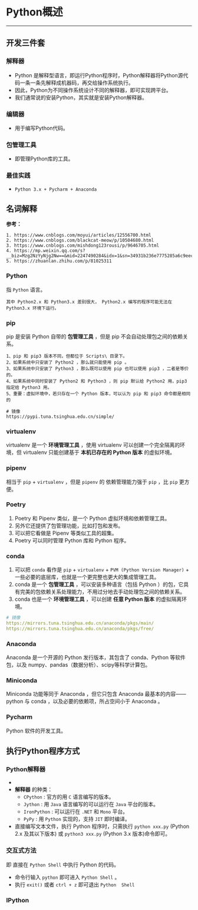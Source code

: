 # Python概述

---

## 开发三件套

### 解释器

- Python 是解释型语言，即运行Python程序时，Python解释器将Python源代码一条一条先解释成机器码，再交给操作系统执行。
- 因此，Python为不同操作系统设计不同的解释器，即可实现跨平台。
- 我们通常说的安装Python，其实就是安装Python解释器。

### 编辑器

- 用于编写Python代码。

### 包管理工具

- 即管理Python库的工具。

### 最佳实践

- `Python 3.x + Pycharm + Anaconda`



## 名词解释

**参考：**

```wiki
1. https://www.cnblogs.com/moyui/articles/12556700.html
2. https://www.cnblogs.com/blackcat-meow/p/10504680.html
3. https://www.cnblogs.com/mishdong123rousi/p/9646705.html
4. https://mp.weixin.qq.com/s?__biz=Mzg2NzYyNjg2Nw==&mid=2247490284&idx=1&sn=34931b236e7775285a6c9eecbb6d00f2&source=41#wechat_redirect
5. https://zhuanlan.zhihu.com/p/81025311
```



### Python

指 `Python` 语言。

```crystal
其中 Python2.x 和 Python3.x 差别很大， Python2.x 编写的程序可能无法在 Python3.x 环境下运行。
```



### pip

pip 是安装 Python 自带的 **包管理工具** ，但是 pip 不会自动处理包之间的依赖关系。

```crystal
1、pip 和 pip3 版本不同，但都位于 Scripts\ 目录下。
2、如果系统中只安装了 Python2 ，那么就只能使用 pip 。
3、如果系统中只安装了 Python3 ，那么既可以使用 pip 也可以使用 pip3 ，二者是等价的。
4、如果系统中同时安装了 Python2 和 Python3 ，则 pip 默认给 Python2 用，pip3 指定给 Python3 用。
5、重要：虚拟环境中，若只存在一个 Python 版本，可以认为 pip 和 pip3 命令都是相同的

# 镜像
https://pypi.tuna.tsinghua.edu.cn/simple/
```



### virtualenv

virtualenv 是一个 **环境管理工具** ，使用 virtualenv 可以创建一个完全隔离的环境，但 virtualenv 只能创建基于 **本机已存在的 Python 版本** 的虚拟环境。



### pipenv

相当于 `pip` + `virtualenv` ，但是 `pipenv` 的 依赖管理能力强于 `pip` ，比 `pip` 更方便。



### Poetry

1. Poetry 和 Pipenv 类似，是一个 Python 虚拟环境和依赖管理工具。
2. 另外它还提供了包管理功能，比如打包和发布。
3. 可以把它看做是 Pipenv 等类似工具的超集。
4. Poetry 可以同时管理 Python 库和 Python 程序。



### conda

1. 可以把 `conda` 看作是 `pip` + `virtualenv` + `PVM (Python Version Manager)` + 一些必要的底层库，也就是一个更完整也更大的集成管理工具。
2. conda 是一个 **包管理工具** ，可以安装多种语言（包括 Python ）的包，它具有完美的包依赖关系处理能力，不用过分地去手动处理包之间的依赖关系。
3. conda 也是一个 **环境管理工具** ，可以创建 **任意 Python 版本** 的虚拟隔离环境。

```yaml
# 镜像
https://mirrors.tuna.tsinghua.edu.cn/anaconda/pkgs/main/
https://mirrors.tuna.tsinghua.edu.cn/anaconda/pkgs/free/
```



### Anaconda

Anaconda 是一个开源的 Python 发行版本，其包含了 conda、Python 等软件包，以及 numpy、pandas（数据分析）、scipy等科学计算包。



### Miniconda

Miniconda 功能等同于 Anaconda ，但它只包含 Anaconda 最基本的内容—— python 与 conda ，以及必要的依赖项，所占空间小于 Anaconda 。



### Pycharm

Python 软件的开发工具。



## 执行Python程序方式

### Python解释器

- 
- **解释器** 的种类：
  - `CPython` : 官方的用 `C` 语言编写的版本。
  - `Jython` : 用 `Java` 语言编写的可以运行在 `Java` 平台的版本。
  - `IronPython` : 可以运行在 `.NET` 和 `Mono` 平台。
  - `PyPy` : 用 `Python` 实现的，支持 `JIT` 即时编译。
- 直接编写文本文件，执行 Python 程序时，只需执行 `python xxx.py` (Python 2.x 及其以下版本) 或 `python3 xxx.py` (Python 3.x 版本)命令即可。

### 交互式方法

即 直接在 `Python Shell` 中执行 Python 的代码。

- 命令行输入 `python` 即可进入 `Python Shell` 。
- 执行 `exit()` 或者 `ctrl + z` 即可退出 `Python  Shell`

### IPython